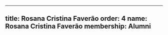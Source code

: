 ---
  title: Rosana Cristina Faverão
  order: 4
  name: Rosana Cristina Faverão
  membership: Alumni
  ---
  